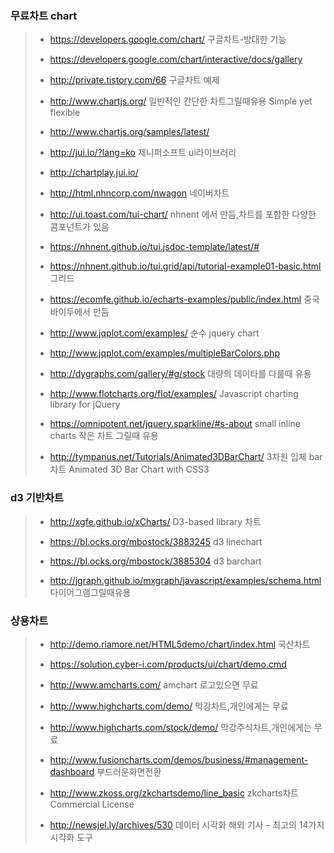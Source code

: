 ### 무료차트 chart
> *	https://developers.google.com/chart/  구글차트-방대한 기능
> 
> *	https://developers.google.com/chart/interactive/docs/gallery 
>
> *	http://private.tistory.com/66  구글차트 예제
>
> *	http://www.chartjs.org/  일반적인 간단한 차트그릴때유용 Simple yet flexible
>
> *	http://www.chartjs.org/samples/latest/ 
>
> *	http://jui.io/?lang=ko  제니퍼소프트 ui라이브러리
>
> *	http://chartplay.jui.io/ 
>
> *	http://html.nhncorp.com/nwagon  네이버차트
>
> *	http://ui.toast.com/tui-chart/  nhnent 에서 만듬,차트를 포함한 다양한 콤포넌트가 있음
>
> *	https://nhnent.github.io/tui.jsdoc-template/latest/#  
>
> *	https://nhnent.github.io/tui.grid/api/tutorial-example01-basic.html  그리드
>
> *	https://ecomfe.github.io/echarts-examples/public/index.html  중국 바이두에서 만듬
>
> *	http://www.jqplot.com/examples/  순수 jquery chart
>
> *	http://www.jqplot.com/examples/multipleBarColors.php 
>
> *	http://dygraphs.com/gallery/#g/stock  대량의 데이타를 다룰때 유용
>
> *	http://www.flotcharts.org/flot/examples/  Javascript charting library for jQuery
>
> *	https://omnipotent.net/jquery.sparkline/#s-about  small inline charts 작은 차트 그릴때 유용
>
> *	http://tympanus.net/Tutorials/Animated3DBarChart/  3차원 입체 bar차트 Animated 3D Bar Chart with CSS3

### d3 기반차트
> * http://xgfe.github.io/xCharts/  D3-based library 차트
>
> *	https://bl.ocks.org/mbostock/3883245  d3 linechart
>
> *	https://bl.ocks.org/mbostock/3885304  d3 barchart
>
> *	http://jgraph.github.io/mxgraph/javascript/examples/schema.html  다이어그램그릴때유용

### 상용차트
> * http://demo.riamore.net/HTML5demo/chart/index.html  국산차트
> 
> * https://solution.cyber-i.com/products/ui/chart/demo.cmd 
>
> *	http://www.amcharts.com/  amchart 로고있으면 무료
>
> *	http://www.highcharts.com/demo/  막강차트,개인에게는 무료
>
> *	http://www.highcharts.com/stock/demo/  막강주식차트,개인에게는 무료
>
> *	http://www.fusioncharts.com/demos/business/#management-dashboard  부드러운화면전환
>
> *	http://www.zkoss.org/zkchartsdemo/line_basic  zkcharts차트 Commercial License 
>
> * http://newsjel.ly/archives/530  데이터 시각화 해외 기사 – 최고의 14가지 시각화 도구
